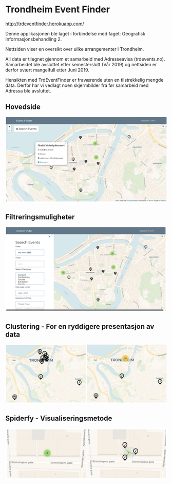 # Trondheim Event Finder

http://trdeventfinder.herokuapp.com/

Denne applikasjonen ble laget i forbindelse med faget: Geografisk Informasjonsbehandling 2. 

Nettsiden viser en oversikt over ulike arrangementer i Trondheim.

All data er tilegnet gjennom et samarbeid med Adresseavisa (trdevents.no). Samarbeidet ble avsluttet etter semesterslutt (Vår 2019) og nettsiden er derfor svært mangelfull etter Juni 2019.

Hensikten med TrdEventFinder er fraværende uten en tilstrekkelig mengde data. Derfor har vi vedlagt noen skjermbilder fra før samarbeid med Adressa ble avsluttet.

## Hovedside
![alt text](https://github.com/sigridledsaak/GIB2/blob/master/Overview.png)

## Filtreringsmuligheter
![alt text](https://github.com/sigridledsaak/GIB2/blob/master/Filtering.png)

## Clustering - For en ryddigere presentasjon av data
![alt text](https://github.com/sigridledsaak/GIB2/blob/master/Clustering.png)

## Spiderfy - Visualiseringsmetode
![alt text](https://github.com/sigridledsaak/GIB2/blob/master/Spiderfy.png)
